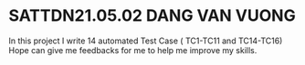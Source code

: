 # SATTDN21.05.02 DANG VAN VUONG 
In this project I write 14 automated Test Case ( TC1-TC11 and TC14-TC16) Hope can give me feedbacks for me to help me improve my skills.
